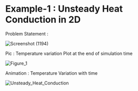 # Example-1 : Unsteady Heat Conduction in 2D

Problem Statement :

![Screenshot (1194)](https://user-images.githubusercontent.com/68963724/120982311-36012a80-c796-11eb-8224-10802b3784e3.png)


Pic : Temperature variation Plot at the end of simulation time

![Figure_1](https://user-images.githubusercontent.com/68963724/120974561-e6b6fc00-c78d-11eb-8265-68b7e219331f.png)


Animation : Temperature Variation with time

![Unsteady_Heat_Conduction](https://user-images.githubusercontent.com/68963724/120974708-1403aa00-c78e-11eb-9184-9fe2c1bd576d.gif)

